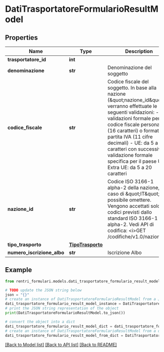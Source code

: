 # DatiTrasportatoreFormularioResultModel


## Properties

Name | Type | Description | Notes
------------ | ------------- | ------------- | -------------
**trasportatore_id** | **int** |  | [optional] 
**denominazione** | **str** | Denominazione del soggetto | 
**codice_fiscale** | **str** | Codice fiscale del soggetto. In base alla nazione (\&quot;nazione_id\&quot;) verranno effettuate le seguenti validazioni: - IT: validazioni formale per codice fiscale personale (16 caratteri) o formato partita IVA (11 cifre decimali) - UE: da 5 a 20 caratteri con successiva validazione formale specifica per il paese UE - Extra UE: da 5 a 20 caratteri | 
**nazione_id** | **str** | Codice ISO 3166-1 alpha-2 della nazione, in caso di \&quot;IT\&quot; è possibile omettere.  Vengono accettati solo codici previsti dallo standard ISO 3166-1 alpha-2.  Vedi API di codifica: &lt;i&gt;GET /codifiche/v1.0/nazioni&lt;/i&gt; | [optional] 
**tipo_trasporto** | [**TipoTrasporto**](TipoTrasporto.md) |  | 
**numero_iscrizione_albo** | **str** | Iscrizione Albo | [optional] 

## Example

```python
from rentri_formulari.models.dati_trasportatore_formulario_result_model import DatiTrasportatoreFormularioResultModel

# TODO update the JSON string below
json = "{}"
# create an instance of DatiTrasportatoreFormularioResultModel from a JSON string
dati_trasportatore_formulario_result_model_instance = DatiTrasportatoreFormularioResultModel.from_json(json)
# print the JSON string representation of the object
print(DatiTrasportatoreFormularioResultModel.to_json())

# convert the object into a dict
dati_trasportatore_formulario_result_model_dict = dati_trasportatore_formulario_result_model_instance.to_dict()
# create an instance of DatiTrasportatoreFormularioResultModel from a dict
dati_trasportatore_formulario_result_model_from_dict = DatiTrasportatoreFormularioResultModel.from_dict(dati_trasportatore_formulario_result_model_dict)
```
[[Back to Model list]](../README.md#documentation-for-models) [[Back to API list]](../README.md#documentation-for-api-endpoints) [[Back to README]](../README.md)


